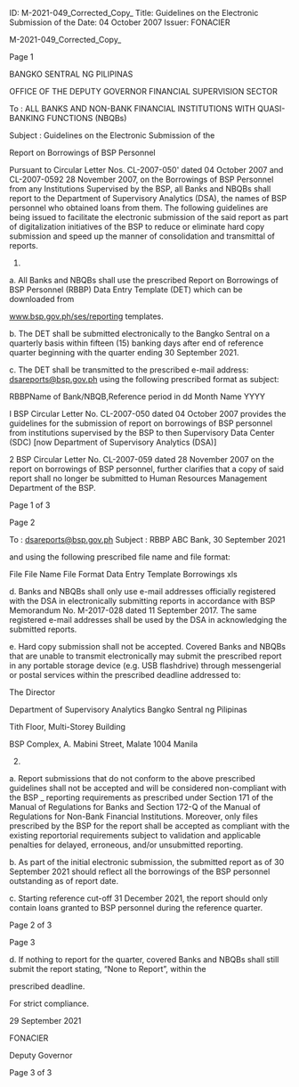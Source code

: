 ID: M-2021-049_Corrected_Copy_
Title: Guidelines on the Electronic Submission of the
Date: 04 October 2007
Issuer: FONACIER

M-2021-049_Corrected_Copy_

Page 1

BANGKO SENTRAL NG PILIPINAS

OFFICE OF THE DEPUTY GOVERNOR FINANCIAL SUPERVISION SECTOR

To : ALL BANKS AND NON-BANK FINANCIAL INSTITUTIONS WITH QUASI-BANKING FUNCTIONS (NBQBs)

Subject : Guidelines on the Electronic Submission of the

Report on Borrowings of BSP Personnel

Pursuant to Circular Letter Nos. CL-2007-050' dated 04 October 2007 and CL-2007-0592 28 November 2007, on the Borrowings of BSP Personnel from any Institutions Supervised by the BSP, all Banks and NBQBs shall report to the Department of Supervisory Analytics (DSA), the names of BSP personnel who obtained loans from them. The following guidelines are being issued to facilitate the electronic submission of the said report as part of digitalization initiatives of the BSP to reduce or eliminate hard copy submission and speed up the manner of consolidation and transmittal of reports.

1.

a. All Banks and NBQBs shall use the prescribed Report on Borrowings of BSP Personnel (RBBP) Data Entry Template (DET) which can be downloaded from

www.bsp.gov.ph/ses/reporting templates.

b. The DET shall be submitted electronically to the Bangko Sentral on a quarterly basis within fifteen (15) banking days after end of reference quarter beginning with the quarter ending 30 September 2021.

c. The DET shall be transmitted to the prescribed e-mail address: dsareports@bsp.gov.ph using the following prescribed format as subject:

RBBP<space>Name of Bank/NBQB,<space>Reference period in dd Month Name YYYY

I BSP Circular Letter No. CL-2007-050 dated 04 October 2007 provides the guidelines for the submission of report on borrowings of BSP personnel from institutions supervised by the BSP to then Supervisory Data Center (SDC) [now Department of Supervisory Analytics (DSA)]

2 BSP Circular Letter No. CL-2007-059 dated 28 November 2007 on the report on borrowings of BSP personnel, further clarifies that a copy of said report shall no longer be submitted to Human Resources Management Department of the BSP.

Page 1 of 3

Page 2

To : dsareports@bsp.gov.ph Subject : RBBP ABC Bank, 30 September 2021

and using the following prescribed file name and file format:

File File Name File Format Data Entry Template Borrowings xls

d. Banks and NBQBs shall only use e-mail addresses officially registered with the DSA in electronically submitting reports in accordance with BSP Memorandum No. M-2017-028 dated 11 September 2017. The same registered e-mail addresses shall be used by the DSA in acknowledging the submitted reports.

e. Hard copy submission shall not be accepted. Covered Banks and NBQBs that are unable to transmit electronically may submit the prescribed report in any portable storage device (e.g. USB flashdrive) through messengerial or postal services within the prescribed deadline addressed to:

The Director

Department of Supervisory Analytics Bangko Sentral ng Pilipinas

Tith Floor, Multi-Storey Building

BSP Complex, A. Mabini Street, Malate 1004 Manila

2.

a. Report submissions that do not conform to the above prescribed guidelines shall not be accepted and will be considered non-compliant with the BSP _ reporting requirements as prescribed under Section 171 of the Manual of Regulations for Banks and Section 172-Q of the Manual of Regulations for Non-Bank Financial Institutions. Moreover, only files prescribed by the BSP for the report shall be accepted as compliant with the existing reportorial requirements subject to validation and applicable penalties for delayed, erroneous, and/or unsubmitted reporting.

b. As part of the initial electronic submission, the submitted report as of 30 September 2021 should reflect all the borrowings of the BSP personnel outstanding as of report date.

c. Starting reference cut-off 31 December 2021, the report should only contain loans granted to BSP personnel during the reference quarter.

Page 2 of 3

Page 3

d. If nothing to report for the quarter, covered Banks and NBQBs shall still submit the report stating, “None to Report”, within the

prescribed deadline.

For strict compliance.

29 September 2021

FONACIER

Deputy Governor

Page 3 of 3